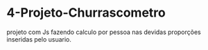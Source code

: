 # 4-Projeto-Churrascometro
projeto com Js fazendo calculo por pessoa nas devidas proporções inseridas pelo usuario.

